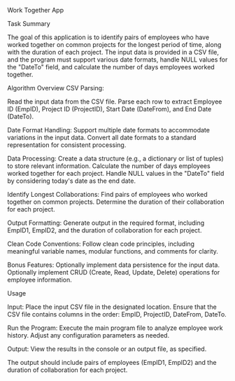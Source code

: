 Work Together App

Task Summary

The goal of this application is to identify pairs of employees who have worked together on common projects for the longest period of time, along with the duration of each project. The input data is provided in a CSV file, and the program must support various date formats, handle NULL values for the "DateTo" field, and calculate the number of days employees worked together.

Algorithm Overview
CSV Parsing:

Read the input data from the CSV file.
Parse each row to extract Employee ID (EmpID), Project ID (ProjectID), Start Date (DateFrom), and End Date (DateTo).

Date Format Handling:
Support multiple date formats to accommodate variations in the input data.
Convert all date formats to a standard representation for consistent processing.

Data Processing:
Create a data structure (e.g., a dictionary or list of tuples) to store relevant information.
Calculate the number of days employees worked together for each project.
Handle NULL values in the "DateTo" field by considering today's date as the end date.

Identify Longest Collaborations:
Find pairs of employees who worked together on common projects.
Determine the duration of their collaboration for each project.

Output Formatting:
Generate output in the required format, including EmpID1, EmpID2, and the duration of collaboration for each project.

Clean Code Conventions:
Follow clean code principles, including meaningful variable names, modular functions, and comments for clarity.

Bonus Features:
Optionally implement data persistence for the input data.
Optionally implement CRUD (Create, Read, Update, Delete) operations for employee information.


Usage

Input:
Place the input CSV file in the designated location.
Ensure that the CSV file contains columns in the order: EmpID, ProjectID, DateFrom, DateTo.

Run the Program:
Execute the main program file to analyze employee work history.
Adjust any configuration parameters as needed.

Output:
View the results in the console or an output file, as specified.


The output should include pairs of employees (EmpID1, EmpID2) and the duration of collaboration for each project.
